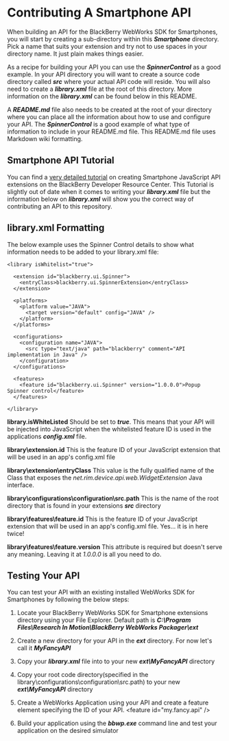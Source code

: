 # Contributing A Smartphone API

When building an API for the BlackBerry WebWorks SDK for Smartphones, you will start by creating a sub-directory within this _**Smartphone**_ directory.  Pick a name that suits your extension and try not to use spaces in your directory name.  It just plain makes things easier.  

As a recipe for building your API you can use the _**SpinnerControl**_ as a good example.  In your API directory you will want to create a source code directory called _**src**_ where your actual API code will reside.  You will also need to create a _**library.xml**_ file at the root of this directory.  More information on the _**library.xml**_ can be found below in this README.

A _**README.md**_ file also needs to be created at the root of your directory where you can place all the information about how to use and configure your API.  The _**SpinnerControl**_ is a good example of what type of information to include in your README.md file.  This README.md file uses Markdown wiki formatting. 


## Smartphone API Tutorial

You can find a [very detailed tutorial](http://supportforums.blackberry.com/t5/Web-and-WebWorks-Development/Building-a-BlackBerry-WebWorks-JavaScript-Extension/ta-p/494139) on creating Smartphone JavaScript API extensions on the BlackBerry Developer Resource Center.  This Tutorial is slightly out of date when it comes to writing your _**library.xml**_ file but the information below on _**library.xml**_ will show you the correct way of contributing an API to this repository.

## library.xml Formatting

The below example uses the Spinner Control details to show what information needs to be added to your library.xml file:

    <library isWhitelist="true">

      <extension id="blackberry.ui.Spinner">
        <entryClass>blackberry.ui.SpinnerExtension</entryClass>
      </extension>
      
      <platforms>
        <platform value="JAVA">
          <target version="default" config="JAVA" />
        </platform>
      </platforms>

      <configurations>
        <configuration name="JAVA">
          <src type="text/java" path="blackberry" comment="API implementation in Java" />
        </configuration>
      </configurations>   
 
      <features>
        <feature id="blackberry.ui.Spinner" version="1.0.0.0">Popup Spinner control</feature>
      </features>

    </library>

**library.isWhiteListed**  Should be set to _**true**_.  This means that your API will be injected into JavaScript when the whitelisted feature ID is used in the applications _**config.xml**_ file.

**library\extension.id** This is the feature ID of your JavaScript extension that will be used in an app's config.xml file

**library\extension\entryClass** This value is the fully qualified name of the Class that exposes the _net.rim.device.api.web.WidgetExtension_ Java interface.

**library\configurations\configuration\src.path** This is the name of the root directory that is found in your extensions _**src**_ directory

**library\features\feature.id** This is the feature ID of your JavaScript extension that will be used in an app's config.xml file.  Yes... it is in here twice!

**library\features\feature.version** This attribute is required but doesn't serve any meaning.  Leaving it at _1.0.0.0_ is all you need to do.

## Testing Your API

You can test your API with an existing installed WebWorks SDK for Smartphones by following the below steps:

1. Locate your BlackBerry WebWorks SDK for Smartphone extensions directory using your File Explorer.  Default path is _**C:\Program Files\Research In Motion\BlackBerry WebWorks Packager\ext**_

2. Create a new directory for your API in the _**ext**_ directory. For now let's call it _**MyFancyAPI**_

3. Copy your _**library.xml**_ file into to your new _**ext\MyFancyAPI**_ directory

4. Copy your root code directory(specified in the library\configurations\configuration\src.path) to your new _**ext\MyFancyAPI**_ directory

5. Create a WebWorks Application using your API and create a feature element specifying the ID of your API.  &lt;feature id="my.fancy.api" /&gt;

6. Build your application using the _**bbwp.exe**_ command line and test your application on the desired simulator